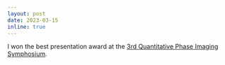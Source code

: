 ```yaml
---
layout: post
date: 2023-03-15
inline: true
---
```


I won the best presentation award at the [3rd Quantitative Phase Imaging Symphosium](https://bmokaist.wordpress.com/2023/02/18/the-3rd-quantitative-phase-imaging-symposium/). 

